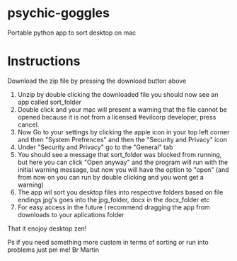 # psychic-goggles
Portable python app to sort desktop on mac

# Instructions 
Download the zip file by pressing the download button above 

1. Unzip by double clicking the downloaded file you should now see an app called sort_folder
2. Double click and your mac will present a warning that the file cannot be opened because it is not from a licensed #evilcorp developer, press cancel.
3. Now Go to your settings by clicking the apple icon in your top left corner and then "System Prefrences" and then the "Security and Privacy" icon 
4. Under "Security and Privacy" go to the "General" tab
5. You should see a message that sort_folder was blocked from running, but here you can click "Open anyway" and the program will run with the initial warning message, but now you will have the option to "open" (and from now on you can run by double clicking and you wont get a warning)
6. The app wil sort you desktop files into respective folders based on file endings jpg's goes into the jpg_folder, docx in the docx_folder etc
7. For easy access in the future I recommend dragging the app from downloads to your aplications folder 

That it enojoy desktop zen! 

Ps if you need something more custom in terms of sorting or run into problems just pm me! 
Br Martin 

